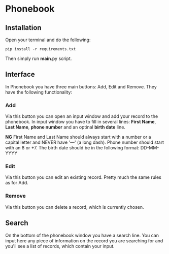 # Phonebook 
## Installation 
Open your terminal and do the following:
```
pip install -r requirements.txt
```
Then simply run __main__.py script. 

## Interface
In Phonebook you have three main buttons: Add, Edit and Remove. 
They have the following functionality:

### Add
Via this button you can open an input window and add your record to the phonebook. 
In input window you have to fill in several lines: **First Name**, **Last Name**, **phone number** and an optinal **birth date** line. 

**NG** First Name and Last Name should always start with a number or a capital letter and NEVER have '—' (a long dash). Phone number should start with an 8 or +7. The birth date should be in the following format: DD-MM-YYYY

### Edit
Via this button you can edit an existing record. Pretty much the same rules as for Add. 

### Remove 
Via this button you can delete a record, which is currently chosen. 

##   Search 
On the bottom of the phonebook window you have a search line. You can input here any piece of information on the record you are searching for and you'll see a list of records, which contain your input. 


